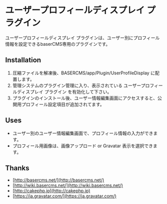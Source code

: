 # ユーザープロフィールディスプレイ プラグイン

ユーザープロフィールディスプレイ プラグインは、ユーザー別にプロフィール情報を設定できるbaserCMS専用のプラグインです。


## Installation

1. 圧縮ファイルを解凍後、BASERCMS/app/Plugin/UserProfileDisplay に配置します。
2. 管理システムのプラグイン管理に入り、表示されている ユーザープロフィールディスプレイ プラグイン を有効化して下さい。
3. プラグインのインストール後、ユーザー情報編集画面にアクセスすると、公開用プロフィール設定項目が追加されてます。


## Uses

* ユーザー別のユーザー情報編集画面で、プロフィール情報の入力ができます。
* プロフィール用画像は、画像アップロード or Gravatar 表示を選択できます。

 
## Thanks

- [http://basercms.net/](http://basercms.net/)
- [http://wiki.basercms.net/](http://wiki.basercms.net/)
- [http://cakephp.jp](http://cakephp.jp)
- [https://ja.gravatar.com/](https://ja.gravatar.com/)

